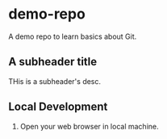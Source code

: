 # demo-repo
A demo repo to learn basics about Git.

## A subheader title
THis is a subheader's desc.

## Local Development

1. Open your web browser in local machine.
